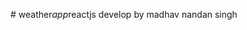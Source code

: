 #   w e a t h e r _ a p p _ r e a c t j s   d e v e l o p   b y   m a d h a v   n a n d a n   s i n g h 
 
 
